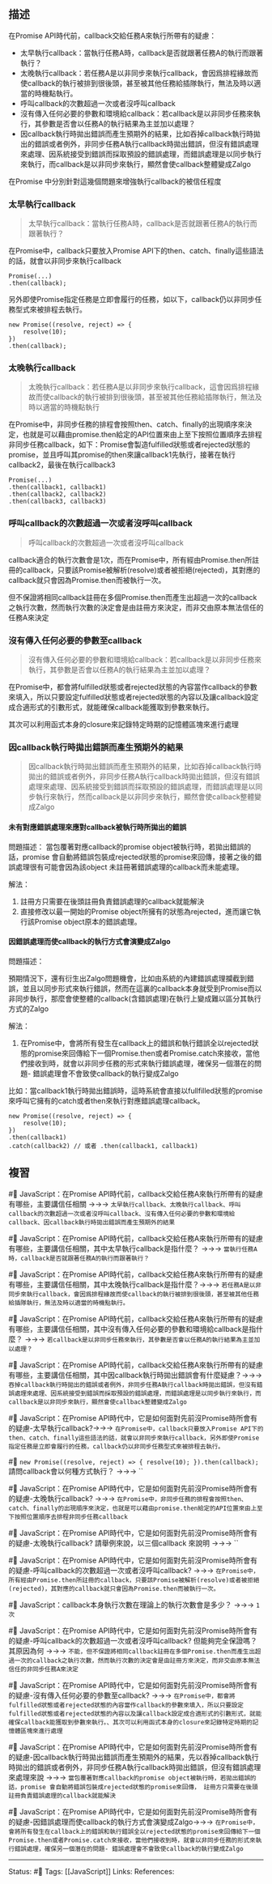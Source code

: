 ## 描述




在Promise API時代前，callback交給任務A來執行所帶有的疑慮：
- 太早執行callback：當執行任務A時，callback是否就跟著任務A的執行而跟著執行？
- 太晚執行callback：若任務A是以非同步來執行callback，會因爲排程緣故而使callback的執行被排到很後頭，甚至被其他任務給插隊執行，無法及時以適當的時機點執行。
- 呼叫callback的次數超過一次或者沒呼叫callback
- 沒有傳入任何必要的參數和環境給callback：若callback是以非同步任務來執行，其參數是否會以任務A的執行結果為主並加以處理？
- 因callback執行時拋出錯誤而產生預期外的結果，比如吞掉callback執行時拋出的錯誤或者例外，非同步任務A執行callback時拋出錯誤，但沒有錯誤處理來處理、因系統接受到錯誤而採取預設的錯誤處理，而錯誤處理是以同步執行來執行，而callback是以非同步來執行，顯然會使callback整體變成Zalgo


在Promise 中分別針對這幾個問題來增強執行callback的被信任程度

### 太早執行callback

> 太早執行callback：當執行任務A時，callback是否就跟著任務A的執行而跟著執行？


在Promise中，callback只要放入Promise API下的then、catch、finally這些語法的話，就會以非同步來執行callback
```
Promise(...)
.then(callback);
```

另外即使Promise指定任務是立即會履行的任務，如以下，callback仍以非同步任務型式來被排程去執行。
```
new Promise((resolve, reject) => {
	resolve(10);
})
.then(callback);
```

### 太晚執行callback

> 太晚執行callback：若任務A是以非同步來執行callback，這會因爲排程緣故而使callback的執行被排到很後頭，甚至被其他任務給插隊執行，無法及時以適當的時機點執行

在Promise中，非同步任務的排程會按照then、catch、finally的出現順序來決定，也就是可以藉由promise.then給定的API位置來由上至下按照位置順序去排程非同步任務callback，如下：Promise會製造fulfilled狀態或者rejected狀態的promise，並且呼叫其promise的then來讓callback1先執行，接著在執行callback2，最後在執行callback3
```
Promise(...)
.then(callback1, callback1)
.then(callback2, callback2)
.then(callback3, callback3)
```

### 呼叫callback的次數超過一次或者沒呼叫callback

> 呼叫callback的次數超過一次或者沒呼叫callback

callback適合的執行次數會是1次，而在Promise中，所有經由Promise.then所註冊的callback，只要該Promise被解析(resolve)或者被拒絕(rejected)，其對應的callback就只會因為Promise.then而被執行一次。

但不保證將相同callback註冊在多個Promise.then而產生出超過一次的callback之執行次數，然而執行次數的決定會是由註冊方來決定，而非交由原本無法信任的任務A來決定

### 沒有傳入任何必要的參數至callback

> 沒有傳入任何必要的參數和環境給callback：若callback是以非同步任務來執行，其參數是否會以任務A的執行結果為主並加以處理？

在Promise中，都會將fulfilled狀態或者rejected狀態的內容當作callback的參數來填入，所以只要設定fulfilled狀態或者rejected狀態的內容以及讓callback設定成合適形式的引數形式，就能確保callback能獲取到參數來執行。

其次可以利用函式本身的closure來記錄特定時期的記憶體區塊來進行處理


### 因callback執行時拋出錯誤而產生預期外的結果





> 因callback執行時拋出錯誤而產生預期外的結果，比如吞掉callback執行時拋出的錯誤或者例外，非同步任務A執行callback時拋出錯誤，但沒有錯誤處理來處理、因系統接受到錯誤而採取預設的錯誤處理，而錯誤處理是以同步執行來執行，然而callback是以非同步來執行，顯然會使callback整體變成Zalgo


#### 未有對應錯誤處理來應對callback被執行時所拋出的錯誤


問題描述：
當包覆著對應callback的promise object被執行時，若拋出錯誤的話，promise 會自動將錯誤包裝成rejected狀態的promise來回傳，接著之後的錯誤處理很有可能會因為該object 未註冊著錯誤處理的callback而未能處理。


解法：
1. 註冊方只需要在後頭註冊負責錯誤處理的callback就能解決
2. 直接修改以最一開始的Promise object所擁有的狀態為rejected，進而讓它執行該Promise object原本的錯誤處理。


#### 因錯誤處理而使callback的執行方式會演變成Zalgo

問題描述：

預期情況下，還有衍生出Zalgo問題機會，比如由系統的內建錯誤處理攔截到錯誤，並且以同步形式來執行錯誤，然而在這裏的callback本身就受到Promise而以非同步執行，那麼會使整體的callback(含錯誤處理)在執行上變成難以區分其執行方式的Zalgo

解法：

1. 在Promise中，會將所有發生在callback上的錯誤和執行錯誤全以rejected狀態的promise來回傳給下一個Promise.then或者Promise.catch來接收，當他們接收到時，就會以非同步任務的形式來執行錯誤處理，確保另一個潛在的問題- 錯誤處理會不會致使callback的執行變成Zalgo


比如：當callback1執行時拋出錯誤時，這時系統會直接以fullfilled狀態的promise來呼叫它擁有的catch或者then來執行對應錯誤處理callback。
```
new Promise((resolve, reject) => {
	resolve(10);
})
.then(callback1)
.catch(callback2) // 或者 .then(callback1, callback1)
```



## 複習

#🧠 JavaScript：在Promise API時代前，callback交給任務A來執行所帶有的疑慮有哪些，主要講信任相關 ->->-> `太早執行callback、太晚執行callback、呼叫callback的次數超過一次或者沒呼叫callback、沒有傳入任何必要的參數和環境給callback、因callback執行時拋出錯誤而產生預期外的結果`
<!--SR:!2023-05-15,43,250-->

#🧠 JavaScript：在Promise API時代前，callback交給任務A來執行所帶有的疑慮有哪些，主要講信任相關，其中太早執行callback是指什麼？ ->->-> `當執行任務A時，callback是否就跟著任務A的執行而跟著執行？`
<!--SR:!2023-06-13,62,250-->

#🧠 JavaScript：在Promise API時代前，callback交給任務A來執行所帶有的疑慮有哪些，主要講信任相關，其中太晚執行callback是指什麼？->->-> `若任務A是以非同步來執行callback，會因爲排程緣故而使callback的執行被排到很後頭，甚至被其他任務給插隊執行，無法及時以適當的時機點執行。`
<!--SR:!2023-04-17,28,250-->

#🧠 JavaScript：在Promise API時代前，callback交給任務A來執行所帶有的疑慮有哪些，主要講信任相關，其中沒有傳入任何必要的參數和環境給callback是指什麼？ ->->-> `若callback是以非同步任務來執行，其參數是否會以任務A的執行結果為主並加以處理？`
<!--SR:!2023-05-30,51,250-->

#🧠  JavaScript：在Promise API時代前，callback交給任務A來執行所帶有的疑慮有哪些，主要講信任相關，其中因callback執行時拋出錯誤會有什麼疑慮？->->-> `吞掉callback執行時拋出的錯誤或者例外，非同步任務A執行callback時拋出錯誤，但沒有錯誤處理來處理、因系統接受到錯誤而採取預設的錯誤處理，而錯誤處理是以同步執行來執行，而callback是以非同步來執行，顯然會使callback整體變成Zalgo`
<!--SR:!2023-04-30,28,230-->


#🧠 JavaScript：在Promise API時代中，它是如何面對先前沒Promise時所會有的疑慮-太早執行callback?->->-> `在Promise中，callback只要放入Promise API下的then、catch、finally這些語法的話，就會以非同步來執行callback，另外即使Promise指定任務是立即會履行的任務，callback仍以非同步任務型式來被排程去執行。`
<!--SR:!2023-06-07,58,250-->

#🧠 `new Promise((resolve, reject) => { resolve(10); }).then(callback); ` 請問callback會以何種方式執行？ ->->-> ``
<!--SR:!2023-06-21,68,250-->


#🧠 JavaScript：在Promise API時代中，它是如何面對先前沒Promise時所會有的疑慮-太晚執行callback? ->->-> `在Promise中，非同步任務的排程會按照then、catch、finally的出現順序來決定，也就是可以藉由promise.then給定的API位置來由上至下按照位置順序去排程非同步任務callback`
<!--SR:!2023-05-29,53,250-->

#🧠 JavaScript：在Promise API時代中，它是如何面對先前沒Promise時所會有的疑慮-太晚執行callback? 請舉例來說，以三個callback 來說明 ->->-> ``
<!--SR:!2023-06-16,64,250-->

#🧠 JavaScript：在Promise API時代中，它是如何面對先前沒Promise時所會有的疑慮-呼叫callback的次數超過一次或者沒呼叫callback?  ->->-> `在Promise中，所有經由Promise.then所註冊的callback，只要該Promise被解析(resolve)或者被拒絕(rejected)，其對應的callback就只會因為Promise.then而被執行一次。`
<!--SR:!2023-04-17,28,250-->

#🧠 JavaScript：callback本身執行次數在理論上的執行次數會是多少？ ->->-> `1次`
<!--SR:!2023-04-16,27,250-->

#🧠 JavaScript：在Promise API時代中，它是如何面對先前沒Promise時所會有的疑慮-呼叫callback的次數超過一次或者沒呼叫callback? 但能夠完全保證嗎？ 其原因為何 ->->-> `不能，但不保證將相同callback註冊在多個Promise.then而產生出超過一次的callback之執行次數，然而執行次數的決定會是由註冊方來決定，而非交由原本無法信任的非同步任務A來決定`
<!--SR:!2023-04-15,26,250-->


#🧠 JavaScript：在Promise API時代中，它是如何面對先前沒Promise時所會有的疑慮-沒有傳入任何必要的參數至callback?  ->->-> `在Promise中，都會將fulfilled狀態或者rejected狀態的內容當作callback的參數來填入，所以只要設定fulfilled狀態或者rejected狀態的內容以及讓callback設定成合適形式的引數形式，就能確保callback能獲取到參數來執行。、其次可以利用函式本身的closure來記錄特定時期的記憶體區塊來進行處理`
<!--SR:!2023-06-12,62,250-->

#🧠 JavaScript：在Promise API時代中，它是如何面對先前沒Promise時所會有的疑慮-因callback執行時拋出錯誤而產生預期外的結果，先以吞掉callback執行時拋出的錯誤或者例外，非同步任務A執行callback時拋出錯誤，但沒有錯誤處理來處理來說 ->->-> `當包覆著對應callback的promise object被執行時，若拋出錯誤的話，promise 會自動將錯誤包裝成rejected狀態的promise來回傳， 註冊方只需要在後頭註冊負責錯誤處理的callback就能解決`
<!--SR:!2023-06-03,55,250-->


#🧠  JavaScript：在Promise API時代中，它是如何面對先前沒Promise時所會有的疑慮-因錯誤處理而使callback的執行方式會演變成Zalgo->->-> `在Promise中，會將所有發生在callback上的錯誤和執行錯誤全以rejected狀態的promise來回傳給下一個Promise.then或者Promise.catch來接收，當他們接收到時，就會以非同步任務的形式來執行錯誤處理，確保另一個潛在的問題- 錯誤處理會不會致使callback的執行變成Zalgo`
<!--SR:!2023-04-17,28,250-->

























---
Status: #🌱 
Tags:
[[JavaScript]]
Links:
References: